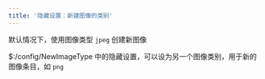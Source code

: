 ```yaml
---
title: '隐藏设置：新建图像的类别'
---
```


默认情况下，使用图像类型 `jpeg` 创建新图像

$:/config/NewImageType 中的隐藏设置，可以设为另一个图像类别，用于新的图像条目，如 `png`
